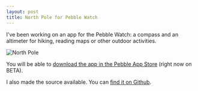 ```yaml
---
layout: post
title: North Pole for Pebble Watch 
---
```


I've been working on an app for the Pebble Watch: a compass and an altimeter for hiking, reading maps or other outdoor activities.


![North Pole](/posts_images/2014-01-20-north-pole.jpeg)


You will be able to [download the app in the Pebble App Store](https://dev-portal.getpebble.com/applications/52b16d566c239f90a1000001) (right now on BETA).

I also made the source available. You can [find it on Github](https://github.com/iOSCowboy/NorthPole).
